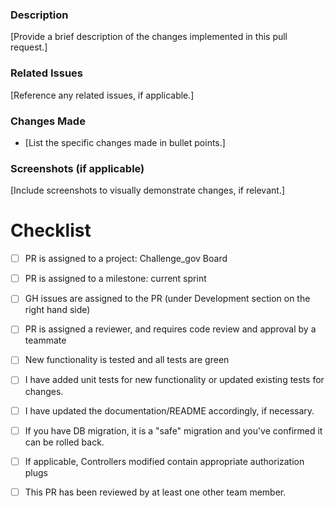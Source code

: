 ### Description

[Provide a brief description of the changes implemented in this pull request.]

### Related Issues

[Reference any related issues, if applicable.]

### Changes Made

- [List the specific changes made in bullet points.]

### Screenshots (if applicable)

[Include screenshots to visually demonstrate changes, if relevant.]

# Checklist
- [ ] PR is assigned to a project: Challenge_gov Board
- [ ] PR is assigned to a milestone: current sprint
- [ ] GH issues are assigned to the PR (under Development section on the right hand side)
- [ ] PR is assigned a reviewer, and requires code review and approval by a teammate
- [ ] New functionality is tested and all tests are green
- [ ] I have added unit tests for new functionality or updated existing tests for changes.
- [ ] I have updated the documentation/README accordingly, if necessary.
- [ ] If you have DB migration, it is a "safe" migration and you've confirmed it can be rolled back.
- [ ] If applicable, Controllers modified contain appropriate authorization plugs
- [ ] This PR has been reviewed by at least one other team member.

